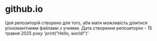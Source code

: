 # github.io
Цей репозиторій створено для того, аби мати можливість ділитися різноманітними файлами з учнями.
Дата створення репозиторію - 15 травня 2025 року
'print("Hello, world!")'
